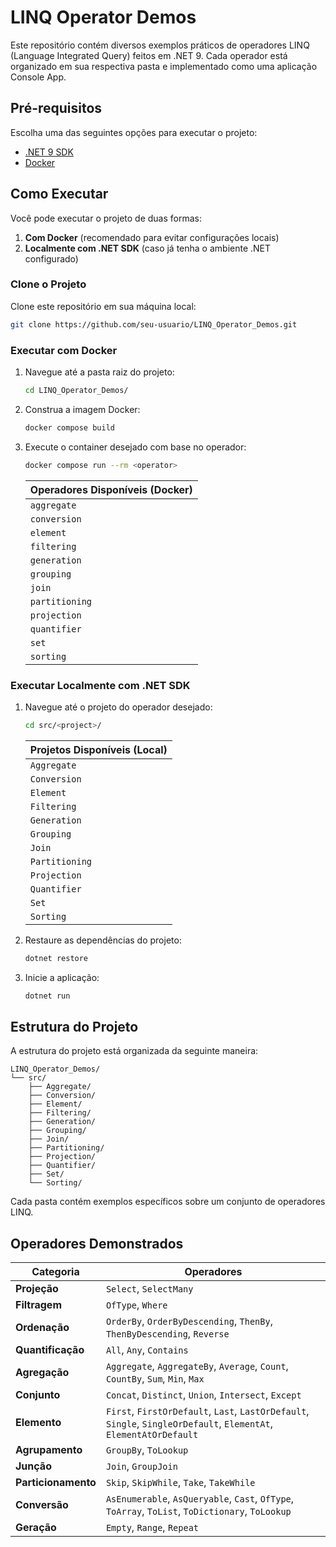 # LINQ Operator Demos

Este repositório contém diversos exemplos práticos de operadores LINQ (Language Integrated Query) feitos em .NET 9. Cada operador está organizado em sua respectiva pasta e implementado como uma aplicação Console App.

## Pré-requisitos

Escolha uma das seguintes opções para executar o projeto:

- [.NET 9 SDK](https://dotnet.microsoft.com/download)
- [Docker](https://www.docker.com/)

## Como Executar

Você pode executar o projeto de duas formas:

1. **Com Docker** (recomendado para evitar configurações locais)
2. **Localmente com .NET SDK** (caso já tenha o ambiente .NET configurado)

### Clone o Projeto

Clone este repositório em sua máquina local:

```bash
git clone https://github.com/seu-usuario/LINQ_Operator_Demos.git
```

### Executar com Docker

1. Navegue até a pasta raiz do projeto:

    ```bash
    cd LINQ_Operator_Demos/
    ```

2. Construa a imagem Docker:

    ```bash
    docker compose build
    ```

3. Execute o container desejado com base no operador:

    ```bash
    docker compose run --rm <operator>
    ```

    | Operadores Disponíveis (Docker) |
    | ------------------------------- |
    | `aggregate`                     |
    | `conversion`                    |
    | `element`                       |
    | `filtering`                     |
    | `generation`                    |
    | `grouping`                      |
    | `join`                          |
    | `partitioning`                  |
    | `projection`                    |
    | `quantifier`                    |
    | `set`                           |
    | `sorting`                       |

### Executar Localmente com .NET SDK

1. Navegue até o projeto do operador desejado:

    ```bash
    cd src/<project>/
    ```

    | Projetos Disponíveis (Local) |
    | ---------------------------- |
    | `Aggregate`                  |
    | `Conversion`                 |
    | `Element`                    |
    | `Filtering`                  |
    | `Generation`                 |
    | `Grouping`                   |
    | `Join`                       |
    | `Partitioning`               |
    | `Projection`                 |
    | `Quantifier`                 |
    | `Set`                        |
    | `Sorting`                    |

2. Restaure as dependências do projeto:

    ```bash
    dotnet restore
    ```

3. Inicie a aplicação:

    ```bash
    dotnet run
    ```

## Estrutura do Projeto

A estrutura do projeto está organizada da seguinte maneira:

```plaintext
LINQ_Operator_Demos/
└── src/
    ├── Aggregate/
    ├── Conversion/
    ├── Element/
    ├── Filtering/
    ├── Generation/
    ├── Grouping/
    ├── Join/
    ├── Partitioning/
    ├── Projection/
    ├── Quantifier/
    ├── Set/
    └── Sorting/
```

Cada pasta contém exemplos específicos sobre um conjunto de operadores LINQ.

## Operadores Demonstrados

| Categoria           | Operadores                                                                                                         |
| ------------------- | ------------------------------------------------------------------------------------------------------------------ |
| **Projeção**        | `Select`, `SelectMany`                                                                                             |
| **Filtragem**       | `OfType`, `Where`                                                                                                  |
| **Ordenação**       | `OrderBy`, `OrderByDescending`, `ThenBy`, `ThenByDescending`, `Reverse`                                            |
| **Quantificação**   | `All`, `Any`, `Contains`                                                                                           |
| **Agregação**       | `Aggregate`, `AggregateBy`, `Average`, `Count`, `CountBy`, `Sum`, `Min`, `Max`                                     |
| **Conjunto**        | `Concat`, `Distinct`, `Union`, `Intersect`, `Except`                                                               |
| **Elemento**        | `First`, `FirstOrDefault`, `Last`, `LastOrDefault`, `Single`, `SingleOrDefault`, `ElementAt`, `ElementAtOrDefault` |
| **Agrupamento**     | `GroupBy`, `ToLookup`                                                                                              |
| **Junção**          | `Join`, `GroupJoin`                                                                                                |
| **Particionamento** | `Skip`, `SkipWhile`, `Take`, `TakeWhile`                                                                           |
| **Conversão**       | `AsEnumerable`, `AsQueryable`, `Cast`, `OfType`, `ToArray`, `ToList`, `ToDictionary`, `ToLookup`                   |
| **Geração**         | `Empty`, `Range`, `Repeat`                                                                                         |
